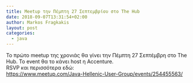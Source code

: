 ```yaml
---
title: Meetup την Πέμπτη 27 Σεπτεμβρίου στο The Hub
date: 2018-09-07T13:31:54+02:00
author: Markos Fragkakis
layout: post
categories:
  - java
---
```

<div>
  Το πρώτο meetup της χρονιάς θα γίνει την Πέμπτη 27 Σεπτέμβρη στο The Hub. Το event θα το κάνει host η Accenture.
</div>

<div>
</div>

<div>
  RSVP και περισσότερα εδώ:
</div>

<div>
</div>

<div>
  <a href="https://www.meetup.com/Java-Hellenic-User-Group/events/254455563/" target="_blank" rel="noopener" data-saferedirecturl="https://www.google.com/url?q=https://www.meetup.com/Java-Hellenic-User-Group/events/254455563/&source=gmail&ust=1536406161300000&usg=AFQjCNFWfzYi7JHfh209n5IxwIYjJDIUWQ">https://www.meetup.com/Java-<wbr />Hellenic-User-Group/events/<wbr />254455563/</a>
</div>